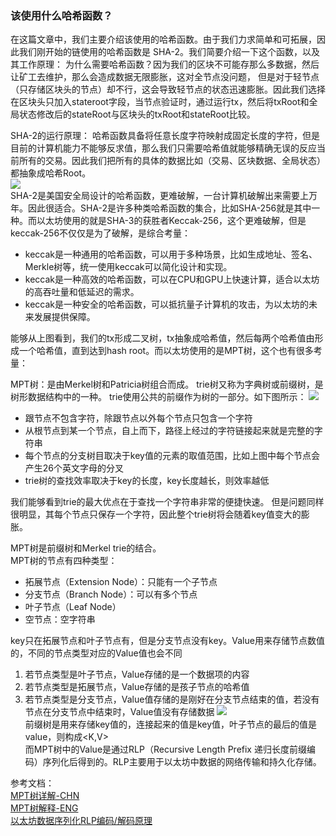 ### 该使用什么哈希函数？
在这篇文章中，我们主要介绍该使用的哈希函数。由于我们力求简单和可拓展，因此我们刚开始的链使用的哈希函数是
SHA-2。我们简要介绍一下这个函数，以及其工作原理：
为什么需要哈希函数？因为我们的区块不可能存那么多数据，然后让矿工去维护，那么会造成数据无限膨胀，这对全节点没问题，
但是对于轻节点（只存储区块头的节点）却不行，这会导致轻节点的状态迅速膨胀。因此我们选择在区块头只加入stateroot字段，当节点验证时，通过运行tx，然后将txRoot和全局状态修改后的stateRoot与区块头的txRoot和stateRoot比较。

SHA-2的运行原理：
哈希函数具备将任意长度字符映射成固定长度的字符，但是目前的计算机能力不能够反求值，那么我们只需要哈希值就能够精确无误的反应当前所有的交易。因此我们把所有的具体的数据比如（交易、区块数据、全局状态）都抽象成哈希Root。  
<image src= "/docs/images/root_demo.png"></image>  
SHA-2是美国安全局设计的哈希函数，更难破解，一台计算机破解出来需要上万年。因此很适合。SHA-2是许多种类哈希函数的集合，比如SHA-256就是其中一种。而以太坊使用的就是SHA-3的获胜者Keccak-256，这个更难破解，但是keccak-256不仅仅是为了破解，是综合考量：

* keccak是一种通用的哈希函数，可以用于多种场景，比如生成地址、签名、Merkle树等，统一使用keccak可以简化设计和实现。
* keccak是一种高效的哈希函数，可以在CPU和GPU上快速计算，适合以太坊的高吞吐量和低延迟的需求。
* keccak是一种安全的哈希函数，可以抵抗量子计算机的攻击，为以太坊的未来发展提供保障。


能够从上图看到，我们的tx形成二叉树，tx抽象成哈希值，然后每两个哈希值由形成一个哈希值，直到达到hash root。而以太坊使用的是MPT树，这个也有很多考量：
 

MPT树：是由Merkel树和Patricia树组合而成。
trie树又称为字典树或前缀树，是树形数据结构中的一种。
trie使用公共的前缀作为树的一部分。如下图所示：
<image src= "/docs/images/trie.png"></image>
* 跟节点不包含字符，除跟节点以外每个节点只包含一个字符
* 从根节点到某一个节点，自上而下，路径上经过的字符链接起来就是完整的字符串
* 每个节点的分支树目取决于key值的元素的取值范围，比如上图中每个节点会产生26个英文字母的分叉
* trie树的查找效率取决于key的长度，key长度越长，则效率越低

我们能够看到trie的最大优点在于查找一个字符串非常的便捷快速。
但是问题同样很明显，其每个节点只保存一个字符，因此整个trie树将会随着key值变大的膨胀。

MPT树是前缀树和Merkel trie的结合。  
MPT树的节点有四种类型：  
* 拓展节点（Extension Node）：只能有一个子节点
* 分支节点（Branch Node）：可以有多个节点
* 叶子节点（Leaf Node）
* 空节点：空字符串  

key只在拓展节点和叶子节点有，但是分支节点没有key。Value用来存储节点数值的，不同的节点类型对应的Value值也会不同
1. 若节点类型是叶子节点，Value存储的是一个数据项的内容
2. 若节点类型是拓展节点，Value存储的是孩子节点的哈希值
3. 若节点类型是分支节点，Value值存储的是刚好在分支节点结束的值，若没有节点在分支节点中结束时，Value值没有存储数据
<image src = "/docs/images/node_example.png"></image>  
前缀树是用来存储key值的，连接起来的值是key值，叶子节点的最后的值是value，则构成<K,V>  
而MPT树中的Value是通过RLP（Recursive Length Prefix 递归长度前缀编码）序列化后得到的。RLP主要用于以太坊中数据的网络传输和持久化存储。








参考文档：  
[MPT树详解-CHN](https://zhuanlan.zhihu.com/p/133718794)  
[MPT树解释-ENG](https://medium.com/@chiqing/merkle-patricia-trie-explained-ae3ac6a7e123)   
[以太坊数据序列化RLP编码/解码原理](https://cloud.tencent.com/developer/article/1705227)